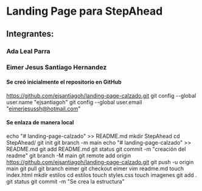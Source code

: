 # Landing Page para StepAhead

## Integrantes:

### Ada Leal Parra

### Eimer Jesus Santiago Hernandez

#### Se creó inicialmente el repositorio en GitHub
https://github.com/ejsantiagoh/landing-page-calzado.git
git config --global user.name "ejsantiagoh"
git config --global user.email "eimerjesussh@hotmail.com"

#### Se enlaza de manera local
echo "# landing-page-calzado" >> README.md
mkdir StepAhead
cd StepAhead/
git init
git branch -m main
echo "# landing-page-calzado" >> README.md
git add README.md
git status
git commit -m "creación del readme"
git branch -M main
git remote add origin https://github.com/ejsantiagoh/landing-page-calzado.git
git push -u origin main
git pull
git branch eimer
git checkout eimer
vim readme.md
touch index.html
mkdir estilos
cd estilos
touch styles.css
touch imagenes
git add .
git status
git commit -m "Se crea la estructura"
